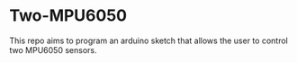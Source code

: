 # Two-MPU6050
This repo aims to program an arduino sketch that allows the user to control two MPU6050 sensors.
